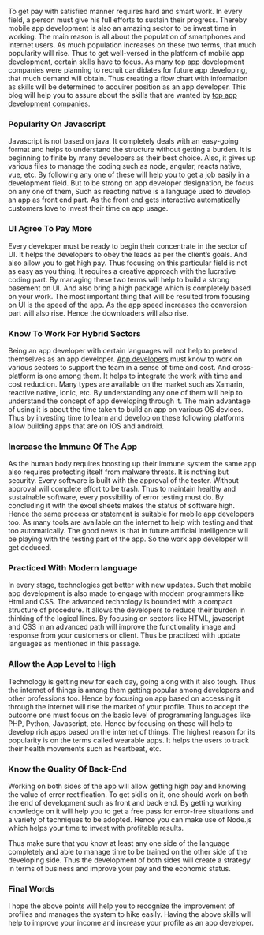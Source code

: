 To get pay with satisfied manner requires hard and smart work. In every field, a person must give his full efforts to sustain their progress. Thereby mobile app development is also an amazing sector to be invest time in working. The main reason is all about the population of smartphones and internet users. As much population increases on these two terms, that much popularity will rise. Thus to get well-versed in the platform of mobile app development, certain skills have to focus. As many top app development companies were planning to recruit candidates for future app developing, that much demand will obtain. Thus creating a flow chart with information as skills will be determined to acquirer position as an app developer. This blog will help you to assure about the skills that are wanted by [top app development companies](https://topappdevelopmentcompanies.com).

### Popularity On Javascript

Javascript is not based on java. It completely deals with an easy-going format and helps to understand the structure without getting a burden. It is beginning to finite by many developers as their best choice. Also, it gives up various files to manage the coding such as node, angular, reacts native, vue, etc.  By following any one of these will help you to get a job easily in a development field. But to be strong on app developer designation, be focus on any one of them, Such as reacting native is a language used to develop an app as front end part. As the front end gets interactive automatically customers love to invest their time on app usage.

### UI Agree To Pay More

Every developer must be ready to begin their concentrate in the sector of UI. It helps the developers to obey the leads as per the client’s goals. And also allow you to get high pay. Thus focusing on this particular field is not as easy as you thing. It requires a creative approach with the lucrative coding part. By managing these two terms will help to build a strong basement on UI. And also bring a high package which is completely based on your work.  The most important thing that will be resulted from focusing on UI is the speed of the app. As the app speed increases the conversion part will also rise. Hence the downloaders will also rise.

### Know To Work For Hybrid Sectors

Being an app developer with certain languages will not help to pretend themselves as an app developer. [App developers](https://www.hyperlinkinfosystem.com/android-app-development-india.htm) must know to work on various sectors to support the team in a sense of time and cost. And cross-platform is one among them. It helps to integrate the work with time and cost reduction. Many types are available on the market such as Xamarin, reactive native, Ionic, etc. By understanding any one of them will help to understand the concept of app developing through it. The main advantage of using it is about the time taken to build an app on various OS devices. Thus by investing time to learn and develop on these following platforms allow building apps that are on IOS and android.

### Increase the Immune Of The App

As the human body requires boosting up their immune system the same app also requires protecting itself from malware threats. It is nothing but security. Every software is built with the approval of the tester. Without approval will complete effort to be trash. Thus to maintain healthy and sustainable software, every possibility of error testing must do. By concluding it with the excel sheets makes the status of software high. Hence the same process or statement is suitable for mobile app developers too. As many tools are available on the internet to help with testing and that too automatically. The good news is that in future artificial intelligence will be playing with the testing part of the app. So the work app developer will get deduced.

### Practiced With Modern language

In every stage, technologies get better with new updates. Such that mobile app development is also made to engage with modern programmers like Html and CSS. The advanced technology is bounded with a compact structure of procedure. It allows the developers to reduce their burden in thinking of the logical lines. By focusing on sectors like HTML, javascript and CSS in an advanced path will improve the functionality image and response from your customers or client. Thus be practiced with update languages as mentioned in this passage.

### Allow the App Level to High

Technology is getting new for each day, going along with it also tough. Thus the internet of things is among them getting popular among developers and other professions too. Hence by focusing on app based on accessing it through the internet will rise the market of your profile. Thus to accept the outcome one must focus on the basic level of programming languages like PHP, Python, Javascript, etc.  Hence by focusing on these will help to develop rich apps based on the internet of things. The highest reason for its popularity is on the terms called wearable apps. It helps the users to track their health movements such as heartbeat, etc.

### Know the Quality Of Back-End

Working on both sides of the app will allow getting high pay and knowing the value of error rectification. To get skills on it, one should work on both the end of development such as front and back end. By getting working knowledge on it will help you to get a free pass for error-free situations and a variety of techniques to be adopted. Hence you can make use of Node.js which helps your time to invest with profitable results.

Thus make sure that you know at least any one side of the language completely and able to manage time to be trained on the other side of the developing side.  Thus the development of both sides will create a strategy in terms of business and improve your pay and the economic status.

### Final Words

I hope the above points will help you to recognize the improvement of profiles and manages the system to hike easily.  Having the above skills will help to improve your income and increase your profile as an app developer.